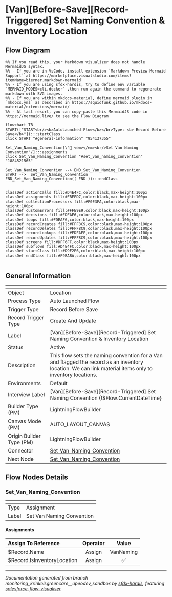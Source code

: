 # [Van][Before-Save][Record-Triggered] Set Naming Convention & Inventory Location

## Flow Diagram

```mermaid
%% If you read this, your Markdown visualizer does not handle MermaidJS syntax.
%% - If you are in VsCode, install extension `Markdown Preview Mermaid Support` at https://marketplace.visualstudio.com/items?itemName=bierner.markdown-mermaid
%% - If you are using sfdx-hardis, try to define env variable `MERMAID_MODES=cli,docker` ,then run again the command to regenerate markdown with SVG images.
%% - If you are within mkdocs-material, define mermaid plugin in `mkdocs.yml` as described in https://squidfunk.github.io/mkdocs-material/extensions/mermaid/
%% - At last resort, you can copy-paste this MermaidJS code in https://mermaid.live/ to see the Flow Diagram

flowchart TB
START(["START<br/><b>AutoLaunched Flow</b></br>Type: <b> Record Before Save</b>"]):::startClass
click START "#general-information" "954137355"

Set_Van_Naming_Convention[\"🟰 <em></em><br/>Set Van Naming Convention"/]:::assignments
click Set_Van_Naming_Convention "#set_van_naming_convention" "1884521565"

Set_Van_Naming_Convention --> END_Set_Van_Naming_Convention
START -->  Set_Van_Naming_Convention
END_Set_Van_Naming_Convention(( END )):::endClass


classDef actionCalls fill:#D4E4FC,color:black,max-height:100px
classDef assignments fill:#FBEED7,color:black,max-height:100px
classDef collectionProcessors fill:#F0E3FA,color:black,max-height:100px
classDef customErrors fill:#FFE9E9,color:black,max-height:100px
classDef decisions fill:#FDEAF6,color:black,max-height:100px
classDef loops fill:#FDEAF6,color:black,max-height:100px
classDef recordCreates fill:#FFF8C9,color:black,max-height:100px
classDef recordDeletes fill:#FFF8C9,color:black,max-height:100px
classDef recordLookups fill:#EDEAFF,color:black,max-height:100px
classDef recordUpdates fill:#FFF8C9,color:black,max-height:100px
classDef screens fill:#DFF6FF,color:black,max-height:100px
classDef subflows fill:#D4E4FC,color:black,max-height:100px
classDef startClass fill:#D9F2E6,color:black,max-height:100px
classDef endClass fill:#F9BABA,color:black,max-height:100px


```

## General Information

|<!-- -->|<!-- -->|
|:---|:---|
|Object|Location|
|Process Type| Auto Launched Flow|
|Trigger Type| Record Before Save|
|Record Trigger Type| Create And Update|
|Label|[Van][Before-Save][Record-Triggered] Set Naming Convention & Inventory Location|
|Status|Active|
|Description|This flow sets the naming convention for a Van and flagged the record as an inventory location. We can link material items only to inventory locations.|
|Environments|Default|
|Interview Label|[Van][Before-Save][Record-Triggered] Set Naming Convention {!$Flow.CurrentDateTime}|
| Builder Type (PM)|LightningFlowBuilder|
| Canvas Mode (PM)|AUTO_LAYOUT_CANVAS|
| Origin Builder Type (PM)|LightningFlowBuilder|
|Connector|[Set_Van_Naming_Convention](#set_van_naming_convention)|
|Next Node|[Set_Van_Naming_Convention](#set_van_naming_convention)|


## Flow Nodes Details

### Set_Van_Naming_Convention

|<!-- -->|<!-- -->|
|:---|:---|
|Type|Assignment|
|Label|Set Van Naming Convention|


#### Assignments

|Assign To Reference|Operator|Value|
|:-- |:--:|:--: |
|$Record.Name| Assign|VanNaming|
|$Record.IsInventoryLocation| Assign|✅|








___

_Documentation generated from branch monitoring_krinkelsgreencare__upeodev_sandbox by [sfdx-hardis](https://sfdx-hardis.cloudity.com), featuring [salesforce-flow-visualiser](https://github.com/toddhalfpenny/salesforce-flow-visualiser)_